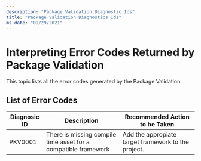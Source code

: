 ```yaml
---
description: "Package Validation Diagnostic Ids"
title: "Package Validation Diagnostics Ids"
ms.date: "09/29/2021"
---
```

# Interpreting Error Codes Returned by Package Validation

This topic lists all the error codes generated by the Package Validation.
  
## List of Error Codes  
  
| Diagnosic ID | Description |Recommended Action to be Taken|  
|----------------|-----------------|------------------------------------|  
|PKV0001 | There is missing compile time asset for a compatible framework  | Add the appropiate target framework to the project.|  

